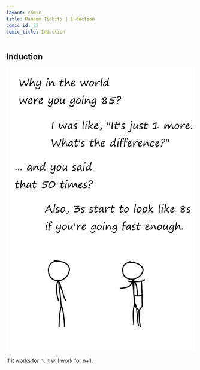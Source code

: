 ```yaml
---
layout: comic
title: Random Tidbits | Induction
comic_id: 32
comic_title: Induction
---
```


## Induction

<img id="img32" class="img-fluid" src="/assets/images/32.png">

If it works for n, it will work for n+1.

